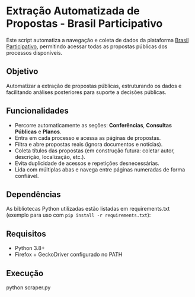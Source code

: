 # Extração Automatizada de Propostas - Brasil Participativo

Este script automatiza a navegação e coleta de dados da plataforma [Brasil Participativo](https://brasilparticipativo.presidencia.gov.br/), permitindo acessar todas as propostas públicas dos processos disponíveis.

## Objetivo

Automatizar a extração de propostas públicas, estruturando os dados e facilitando análises posteriores para suporte a decisões públicas.

## Funcionalidades

- Percorre automaticamente as seções: **Conferências**, **Consultas Públicas** e **Planos**.
- Entra em cada processo e acessa as páginas de propostas.
- Filtra e abre propostas reais (ignora documentos e notícias).
- Coleta títulos das propostas (em construção futura: coletar autor, descrição, localização, etc.).
- Evita duplicidade de acessos e repetições desnecessárias.
- Lida com múltiplas abas e navega entre páginas numeradas de forma confiável.

## Dependências

As bibliotecas Python utilizadas estão listadas em requirements.txt (exemplo para uso com `pip install -r requirements.txt`):

## Requisitos
- Python 3.8+
- Firefox + GeckoDriver configurado no PATH

## Execução

python scraper.py


